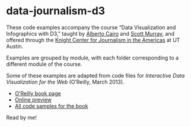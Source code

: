 # data-journalism-d3

These code examples accompany the course “Data Visualization and Infographics with D3,” taught by [Alberto Cairo](http://thefunctionalart.com/) and [Scott Murray](http://alignedleft.com/), and offered through the [Knight Center for Journalism in the Americas](http://open.journalismcourses.org) at UT Austin.

Examples are grouped by module, with each folder corresponding to a different module of the course.

Some of these examples are adapted from code files for *Interactive Data Visualization for the Web* (O’Reilly, March 2013).

- [O’Reilly book page](http://shop.oreilly.com/product/0636920026938.do)
- [Online preview](http://chimera.labs.oreilly.com/books/1230000000345/)
- [All code samples for the book](https://github.com/alignedleft/d3-book)

Read by me!